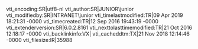 vti_encoding:SR|utf8-nl
vti_author:SR|JUNIOR\\junior
vti_modifiedby:SR|INTRANET\\junior
vti_timelastmodified:TR|09 Apr 2019 18:21:31 -0000
vti_timecreated:TR|12 Sep 2016 19:43:19 -0000
vti_extenderversion:SR|6.0.2.8161
vti_nexttolasttimemodified:TR|21 Oct 2016 12:18:17 -0000
vti_backlinkinfo:VX|
vti_cacheddtm:TX|21 Nov 2018 12:14:46 -0000
vti_filesize:IR|35988
